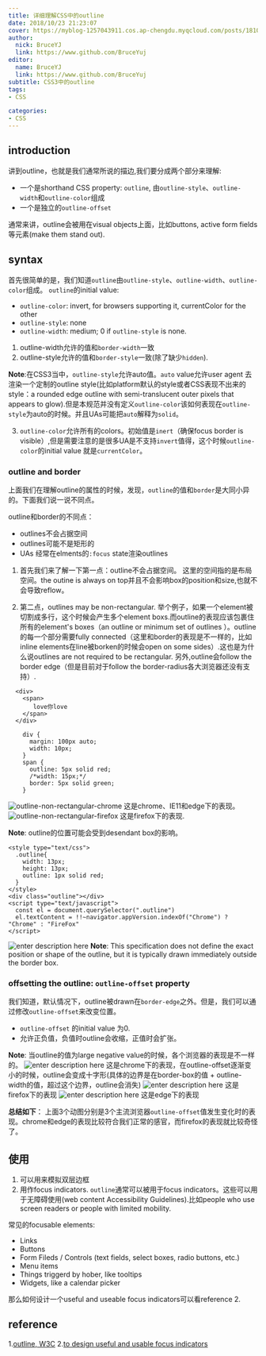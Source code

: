 ```yaml
---
title: 详细理解CSS中的outline
date: 2018/10/23 21:23:07
cover: https://myblog-1257043911.cos.ap-chengdu.myqcloud.com/posts/181023-CSS-outline.png
author:
  nick: BruceYJ
  link: https://www.github.com/BruceYuj
editor:
  name: BruceYJ
  link: https://www.github.com/BruceYuj
subtitle: CSS3中的outline
tags:
- CSS

categories:
- CSS
---
```

<!-- toc -->
## introduction
讲到outline，也就是我们通常所说的描边,我们要分成两个部分来理解:
 - 一个是shorthand CSS property: `outline`, 由`outline-style`、`outline-width`和`outline-color`组成
 - 一个是独立的`outline-offset`

通常来讲，outline会被用在visual objects上面，比如buttons, active form fields等元素(make them stand out).

## syntax
首先很简单的是，我们知道`outline`由`outline-style`、`outline-width`、`outline-color`组成。
`outline`的initial value:
- `outline-color`: invert, for browsers supporting it, currentColor for the other
- `outline-style`: none
- `outline-width`: medium; 0 if `outline-style` is none.


1. outline-width允许的值和`border-width`一致
2. outline-style允许的值和`border-style`一致(除了缺少`hidden`).

**Note**:在CSS3当中，`outline-style`允许auto值。`auto` value允许user agent 去渲染一个定制的outline style(比如platform默认的style或者CSS表现不出来的style：a rounded edge outline with semi-translucent outer pixels that appears to glow).但是本规范并没有定义`outline-color`该如何表现在`outline-style`为auto的时候。并且UAs可能把`auto`解释为`solid`。

3. `outline-color`允许所有的colors。初始值是`inert`（确保focus border is visible）,但是需要注意的是很多UA是不支持`invert`值得，这个时候`outline-color`的initial value 就是`currentColor`。

### outline and border
上面我们在理解outline的属性的时候，发现，`outline`的值和`border`是大同小异的。下面我们说一说不同点。

outline和border的不同点：
- outlines不会占据空间
- outlines可能不是矩形的
- UAs 经常在elments的`:focus` state渲染outlines


1. 首先我们来了解一下第一点：outline不会占据空间。
这里的空间指的是布局空间。the outine is always on top并且不会影响box的position和size,也就不会导致reflow。

2. 第二点，outlines may be non-rectangular.
举个例子，如果一个element被切割成多行，这个时候会产生多个element boxs.而outline的表现应该包裹住所有的element's boxes（an outline or minimum set of outlines ）。outline的每一个部分需要fully connected（这里和border的表现是不一样的，比如inline elements在line被borken的时候会open on some sides）.这也是为什么说outlines are not required to be rectangular.
另外,outline会follow the border edge（但是目前对于follow the border-radius各大浏览器还没有支持）.
```html?linenums
  <div>
    <span>
       love你love
    </span>     
  </div>
```
```css?linenums
    div {
      margin: 100px auto;
      width: 10px;
    }
    span {
      outline: 5px solid red;
      /*width: 15px;*/
      border: 5px solid green;
    }
```
![outline-non-rectangular-chrome](https://myblog-1257043911.cos.ap-chengdu.myqcloud.com/posts/181023-outline-non-rectangular.png)
这是chrome、IE11和edge下的表现。
![outline-non-rectangular-firefox](https://myblog-1257043911.cos.ap-chengdu.myqcloud.com/posts/181023-outline-non-rectangular-firefox.png)
这是firefox下的表现.

**Note**: outline的位置可能会受到desendant box的影响。
```html?linenums
<style type="text/css">
  .outline{
    width: 13px;
    height: 13px;
    outline: 1px solid red;
  }
</style>
<div class="outline"></div>
<script type="text/javascript">
  const el = document.querySelector(".outline")
  el.textContent = !!~navigator.appVersion.indexOf("Chrome") ? "Chrome" : "FireFox"
</script>
```
![enter description here](https://myblog-1257043911.cos.ap-chengdu.myqcloud.com/posts/181023-outline-desendant-box.png)
**Note**: This specification does not define the exact position or shape of the outline, but it is typically drawn immediately outside the border box.

### offsetting the outline: `outline-offset` property
我们知道，默认情况下，outline被drawn在`border-edge`之外。但是，我们可以通过修改`outline-offset`来改变位置。

- `outline-offset` 的initial value 为0.
- 允许正负值，负值时outline会收缩，正值时会扩张。

**Note**: 当outline的值为large negative value的时候，各个浏览器的表现是不一样的。
![enter description here](https://myblog-1257043911.cos.ap-chengdu.myqcloud.com/posts/181023-outline-edge-chrome.gif)
这是chrome下的表现，在outline-offset逐渐变小的时候，outline会变成十字形(具体的边界是在border-box的值 + outline-width的值，超过这个边界，outline会消失)
![enter description here](https://myblog-1257043911.cos.ap-chengdu.myqcloud.com/posts/181023-outline-edge-firefox.gif)
这是firefox下的表现
![enter description here](https://myblog-1257043911.cos.ap-chengdu.myqcloud.com/posts/181023-outline-edge.gif)
这是edge下的表现

**总结如下**：
  上面3个动图分别是3个主流浏览器`outline-offset`值发生变化时的表现。chrome和edge的表现比较符合我们正常的感官，而firefox的表现就比较奇怪了。
  
## 使用
1. 可以用来模拟双层边框
2. 用作focus indicators.
`outline`通常可以被用于focus indicators。这些可以用于无障碍使用(web content Accessibility Guidelines).比如people who use screen readers or people with limited mobility.

常见的focusable elements:
- Links
- Buttons
- Form Fileds / Controls (text fields, select boxes, radio buttons, etc.)
- Menu items
- Things triggerd by hober, like tooltips
- Widgets, like a calendar picker

那么如何设计一个useful and useable focus indicators可以看reference 2.

## reference
1.[outline, W3C](https://drafts.csswg.org/css-ui-3/#outline)
2.[to design useful and usable focus indicators](https://www.deque.com/blog/give-site-focus-tips-designing-usable-focus-indicators/)